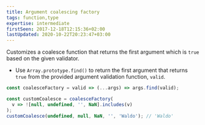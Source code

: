 ```yaml
---
title: Argument coalescing factory
tags: function,type
expertise: intermediate
firstSeen: 2017-12-18T12:15:36+02:00
lastUpdated: 2020-10-22T20:23:47+03:00
---
```


Customizes a coalesce function that returns the first argument which is `true` based on the given validator.

- Use `Array.prototype.find()` to return the first argument that returns `true` from the provided argument validation function, `valid`.

```js
const coalesceFactory = valid => (...args) => args.find(valid);
```

```js
const customCoalesce = coalesceFactory(
  v => ![null, undefined, '', NaN].includes(v)
);
customCoalesce(undefined, null, NaN, '', 'Waldo'); // 'Waldo'
```
